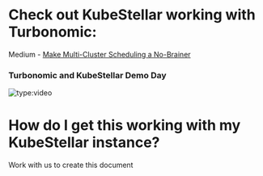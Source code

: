 # Check out KubeStellar working with Turbonomic:
Medium - [Make Multi-Cluster Scheduling a No-Brainer](https://medium.com/@waltforme/make-multi-cluster-scheduling-a-no-brainer-e1979ba5b9b2)<br/>

### Turbonomic and KubeStellar Demo Day
![type:video](https://www.youtube.com/embed/B3jZTnu1LDo)

# How do I get this working with my KubeStellar instance?
Work with us to create this document
